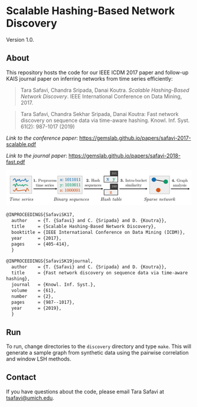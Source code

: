 # Scalable Hashing-Based Network Discovery
Version 1.0.

## About

This repository hosts the code for our IEEE ICDM 2017 paper and follow-up KAIS journal paper on inferring networks from time series efficiently:
> Tara Safavi, Chandra Sripada, Danai Koutra. _Scalable Hashing-Based Network Discovery_. IEEE International Conference on Data Mining, 2017.

> Tara Safavi, Chandra Sekhar Sripada, Danai Koutra: Fast network discovery on sequence data via time-aware hashing. Knowl. Inf. Syst. 61(2): 987-1017 (2019)

*Link to the conference paper*: https://gemslab.github.io/papers/safavi-2017-scalable.pdf

*Link to the journal paper*:  https://gemslab.github.io/papers/safavi-2018-fast.pdf

<p align="center">
<img src="https://github.com/GemsLab/hashing-based-network-discovery/blob/master/overview.png" width="700"  alt="Overview of hashing-based network discovery">
</p>

```
@INPROCEEDINGS{SafaviSK17,
  author    = {T. {Safavi} and C. {Sripada} and D. {Koutra}},
  title     = {Scalable Hashing-Based Network Discovery}, 
  booktitle = {IEEE International Conference on Data Mining (ICDM)}, 
  year      = {2017},
  pages     = {405-414},
  }
```
```
@INPROCEEDINGS{SafaviSK19journal,
  author    = {T. {Safavi} and C. {Sripada} and D. {Koutra}},
  title     = {Fast network discovery on sequence data via time-aware hashing}, 
  journal   = {Knowl. Inf. Syst.},
  volume    = {61},
  number    = {2},
  pages     = {987--1017},
  year      = {2019},
  }
```

## Run
To run, change directories to the ```discovery``` directory and type ```make```.
This will generate a sample graph from synthetic data using the pairwise correlation and window LSH methods.

## Contact
If you have questions about the code, please email Tara Safavi at tsafavi@umich.edu.



